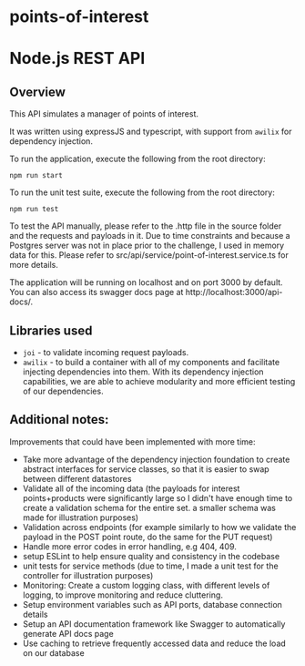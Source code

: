 # points-of-interest
 
# Node.js REST API

## Overview

This API simulates a manager of points of interest.

It was written using expressJS and typescript, with support from ```awilix``` for dependency injection.

To run the application, execute the following from the root directory:

```
npm run start
```

To run the unit test suite, execute the following from the root directory:

```
npm run test
```

To test the API manually, please refer to the .http file in the source folder and the requests and payloads in it. Due to time constraints and because a Postgres server was not in place prior to the challenge, I used in memory data for this. Please refer to src/api/service/point-of-interest.service.ts for more details.

The application will be running on localhost and on port 3000 by default. You can also access its swagger docs page at http://localhost:3000/api-docs/.

## Libraries used
* ```joi``` - to validate incoming request payloads.
* ```awilix``` - to build a container with all of my components and facilitate injecting dependencies into them. With its dependency injection capabilities, we are able to achieve modularity and more efficient testing of our dependencies.

## Additional notes:
Improvements that could have been implemented with more time:

- Take more advantage of the dependency injection foundation to create abstract interfaces for service classes, so that it is easier to swap between different datastores
- Validate all of the incoming data (the payloads for interest points+products were significantly large so I didn't have enough time to create a validation schema for the entire set. a smaller schema was made for illustration purposes)
- Validation across endpoints (for example similarly to how we validate the payload in the POST point route, do the same for the PUT request)
- Handle more error codes in error handling, e.g 404, 409.
- setup ESLint to help ensure quality and consistency in the codebase
- unit tests for service methods (due to time, I made a unit test for the controller for illustration purposes)
- Monitoring: Create a custom logging class, with different levels of logging, to improve monitoring and reduce cluttering.
- Setup environment variables such as API ports, database connection details
- Setup an API documentation framework like Swagger to automatically generate API docs page
- Use caching to retrieve frequently accessed data and reduce the load on our database